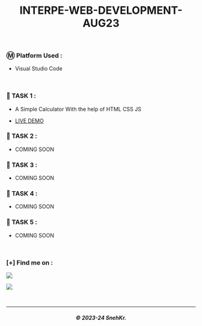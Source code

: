 <h1 align="center"> INTERPE-WEB-DEVELOPMENT-AUG23 </h1>

</br>

### Ⓜ️ Platform Used :

- Visual Studio Code

</br>

### 📝 TASK 1 :

- A Simple Calculator With the help of HTML CSS JS

- <a href="https://internship-tasks.netlify.app/task-1/">LIVE DEMO </a>

### 📝 TASK 2 :

- COMING SOON

### 📝 TASK 3 :

- COMING SOON

### 📝 TASK 4 :

- COMING SOON

### 📝 TASK 5 :

- COMING SOON

</br>

### [+] Find me on :

<a href="https://telegram.me/SnehKr" target="_blank"><img src="https://img.shields.io/badge/Messenger-SnehKr-blue?style=for-the-badge&logo=messenger"></a>

<a href="mailto:Snehkr.official@gmail.com" target="_blank"><img src="https://img.shields.io/badge/Email-Snehkr.official@gmail.com-blue?style=for-the-badge&logo=gmail"></a>

</br>

---

<h5 align="center">© 2023-24 SnehKr.</h5>
